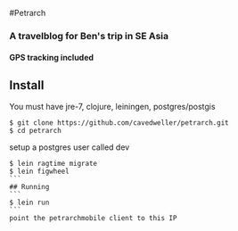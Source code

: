 #Petrarch
### A travelblog for Ben's trip in SE Asia
#### GPS tracking included

## Install
You must have jre-7, clojure, leiningen, postgres/postgis
```
$ git clone https://github.com/cavedweller/petrarch.git
$ cd petrarch
```

setup a postgres user called dev

````
$ lein ragtime migrate
$ lein figwheel
```
## Running
```
$ lein run
```
point the petrarchmobile client to this IP
